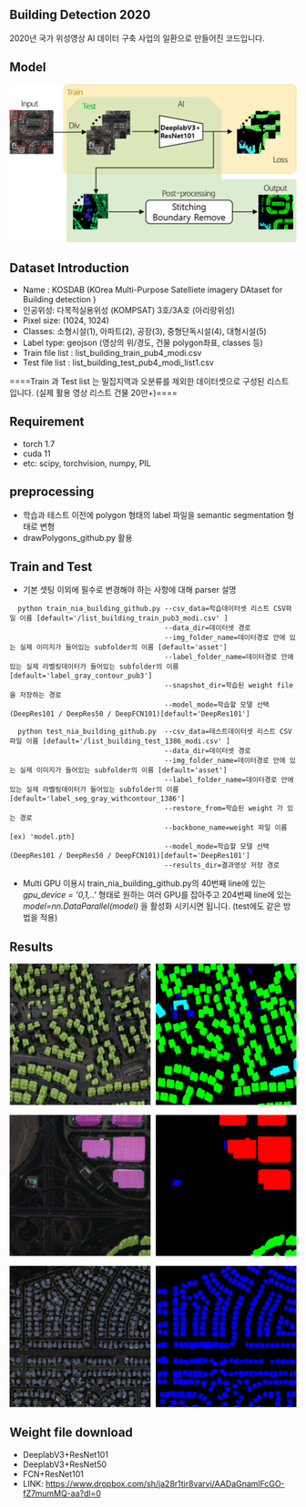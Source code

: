 ## Building Detection 2020
2020년 국가 위성영상 AI 데이터 구축 사업의 일환으로 만들어진 코드입니다.

## Model
![전체 모델 구조](./images/model2.png)

## Dataset Introduction
- Name : KOSDAB (KOrea Multi-Purpose Satelliete imagery DAtaset for Building detection )
- 인공위성: 다목적실용위성 (KOMPSAT) 3호/3A호  (아리랑위성)
- Pixel size: (1024, 1024)
- Classes: 소형시설(1), 아파트(2), 공장(3), 중형단독시설(4), 대형시설(5)
- Label type: geojson (영상의 위/경도, 건물 polygon좌표, classes 등)
- Train file list : list_building_train_pub4_modi.csv
- Test file list : list_building_test_pub4_modi_list1.csv

====Train 과 Test list 는 밀집지역과 오분류를 제외한 데이터셋으로 구성된 리스트 입니다. (실제 활용 영상 리스트 건물 20만+)====

## Requirement
- torch 1.7
- cuda 11
- etc: scipy, torchvision, numpy, PIL

## preprocessing
- 학습과 테스트 이전에 polygon 형태의 label 파일을 semantic segmentation 형태로 변형
- drawPolygons_github.py 활용

## Train and Test
- 기본 셋팅 이외에 필수로 변경해야 하는 사항에 대해 parser 설명
```
  python train_nia_building_github.py --csv_data=학습데이터셋 리스트 CSV파일 이름 [default='/list_building_train_pub3_modi.csv' ]   
                                      --data_dir=데이터셋 경로     
                                      --img_folder_name=데이터경로 안에 있는 실제 이미지가 들어있는 subfolder의 이름 [default='asset']     
                                      --label_folder_name=데이터경로 안에 있는 실제 라벨링데이터가 들어있는 subfolder의 이름 [default='label_gray_contour_pub3']     
                                      --snapshot_dir=학습된 weight file을 저장하는 경로     
                                      --model_mode=학습할 모델 선택(DeepRes101 / DeepRes50 / DeepFCN101)[default='DeepRes101']
```

```
  python test_nia_building_github.py  --csv_data=테스트데이터셋 리스트 CSV파일 이름 [default='/list_building_test_1386_modi.csv' ]   
                                      --data_dir=데이터셋 경로     
                                      --img_folder_name=데이터경로 안에 있는 실제 이미지가 들어있는 subfolder의 이름 [default='asset']     
                                      --label_folder_name=데이터경로 안에 있는 실제 라벨링데이터가 들어있는 subfolder의 이름 [default='label_seg_gray_withcontour_1386']     
                                      --restore_from=학습된 weight 가 있는 경로
                                      --backbone_name=weight 파일 이름 [ex) 'model.pth]
                                      --model_mode=학습할 모델 선택(DeepRes101 / DeepRes50 / DeepFCN101)[default='DeepRes101']
                                      --results_dir=결과영상 저장 경로
```
- Multi GPU 이용시 train_nia_building_github.py의 40번째 line에 있는 *gpu_device = '0,1,..'* 형태로 원하는 여러 GPU를 잡아주고 204번째 line에 있는 *model=nn.DataParallel(model)* 을 활성화 시키시면 됩니다. (test에도 같은 방법을 적용)



## Results
![model 결과](./images/building_results.png)

## Weight file download
- DeeplabV3+ResNet101
- DeeplabV3+ResNet50
- FCN+ResNet101
- LINK: https://www.dropbox.com/sh/ja28r1tir8varvi/AADaGnamlFcGO-fZ7mumMQ-aa?dl=0
